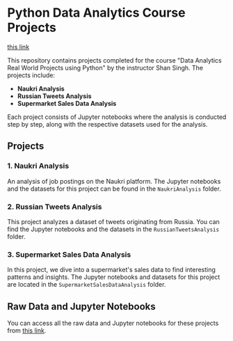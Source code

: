 # Python Data Analytics Course Projects
[this link](https://1drv.ms/f/s!AvxBv-hiiHXtgmZsgVFdkKtUUchK?e=Auoj0E)

This repository contains projects completed for the course "Data Analytics Real World Projects using Python" by the instructor Shan Singh. The projects include:

- **Naukri Analysis**
- **Russian Tweets Analysis**
- **Supermarket Sales Data Analysis**

Each project consists of Jupyter notebooks where the analysis is conducted step by step, along with the respective datasets used for the analysis.

## Projects

### 1. Naukri Analysis

An analysis of job postings on the Naukri platform. The Jupyter notebooks and the datasets for this project can be found in the `NaukriAnalysis` folder.

### 2. Russian Tweets Analysis

This project analyzes a dataset of tweets originating from Russia. You can find the Jupyter notebooks and the datasets in the `RussianTweetsAnalysis` folder.

### 3. Supermarket Sales Data Analysis

In this project, we dive into a supermarket's sales data to find interesting patterns and insights. The Jupyter notebooks and datasets for this project are located in the `SupermarketSalesDataAnalysis` folder.

## Raw Data and Jupyter Notebooks

You can access all the raw data and Jupyter notebooks for these projects from [this link](https://1drv.ms/f/s!AvxBv-hiiHXtgmZsgVFdkKtUUchK?e=Auoj0E).


